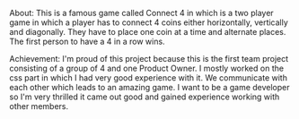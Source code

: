 About:
This is a famous game called Connect 4 in which is a two player game in which a player has to connect 4 coins either horizontally, vertically and diagonally. They have to place one coin at a time and alternate places. The first person to have a 4 in a row wins. 
 
Achievement: 
I'm proud of this project because this is the first team project consisting of a group of 4 and one Product Owner. I mostly worked on the css part in which I had very good experience with it. We communicate with each other which leads to an amazing game. I want to be a game developer so I'm very thrilled it came out good and gained experience working with other members. 

